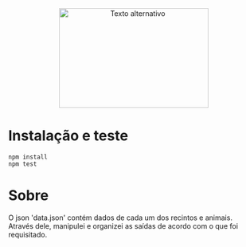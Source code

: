 <div align="center">
  <img src="https://github.com/verymew/desafio-verymew-2024/blob/main/zoo.png" alt="Texto alternativo" width="300" height="200">
</div>

# Instalação e teste
```
npm install
npm test
```
# Sobre
O json 'data.json' contém dados de cada um dos recintos e animais. Através dele, manipulei e organizei as saídas de acordo com o que foi requisitado. 


